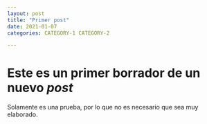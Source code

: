 ```yaml
---
layout: post
title: "Primer post"
date: 2021-01-07
categories: CATEGORY-1 CATEGORY-2

---
```


# Este es un primer borrador de un nuevo _post_

Solamente es una prueba, por lo que no es necesario que sea muy elaborado.
